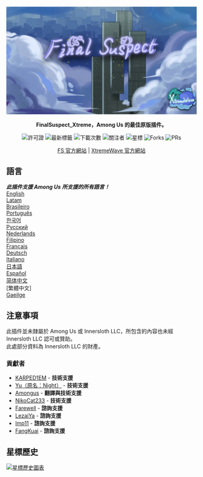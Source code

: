 <div align="center">

![FS-XW](Assets/LogoWithTeam.png)

**FinalSuspect_Xtreme，Among Us 的最佳原版插件。**

<img src="https://badgen.net/github/license/XtremeWave/FinalSuspect_Xtreme" alt="許可證">
<img src="https://badgen.net/github/tag/XtremeWave/FinalSuspect_Xtreme" alt="最新標籤">
<img src="https://badgen.net/github/assets-dl/XtremeWave/FinalSuspect_Xtreme" alt="下載次數">
<img src="https://badgen.net/github/watchers/XtremeWave/FinalSuspect_Xtreme" alt="關注者">
<img src="https://badgen.net/github/stars/XtremeWave/FinalSuspect_Xtreme" alt="星標">
<img src="https://badgen.net/github/forks/XtremeWave/FinalSuspect_Xtreme" alt="Forks">
<img src="https://badgen.net/github/prs/XtremeWave/FinalSuspect_Xtreme" alt="PRs">

[FS 官方網站](https://fsusx.top.cc) | [XtremeWave 官方網站](https://www.xtreme.net.cn)

</div>

## 語言
***此插件支援 Among Us 所支援的所有語言！***<br>
[English](README.md) <br>
[Latam](README_es_LA.md)<br>
[Brasileiro](README_pt_BR.md)<br>
[Português](README_pt.md)<br>
[한국어](README_ko.md)<br>
[Русский](README_ru.md)<br>
[Nederlands](README_nl.md)<br>
[Filipino](README_tl.md)<br>
[Français](README_fr.md)<br>
[Deutsch](README_de.md)<br>
[Italiano](README_it.md)<br>
[日本語](README_ja.md)<br>
[Español](README_es.md)<br>
[简体中文](README_zh.md)<br>
[繁體中文]<br>
[Gaeilge](README_ga.md)<br>

## 注意事項
此插件並未隸屬於 Among Us 或 Innersloth LLC，所包含的內容也未經 Innersloth LLC 認可或贊助。<br>
此處部分資料為 Innersloth LLC 的財產。

### 貢獻者
 - [KARPED1EM](https://github.com/KARPED1EM) - **技術支援**
 - [Yu（原名：Night）](https://github.com/Night-GUA) - **技術支援**
 - [Amongus](https://github.com/XiezibanWrite) - **翻譯與技術支援**
 - [NikoCat233](https://github.com/NikoCat233) - **技術支援**
 - [Farewell](https://github.com/ksduye) - **諮詢支援**
 - [LezaiYa](https://github.com/LezaiYa1) - **諮詢支援**
 - [Imp11](https://github.com/dabao40) - **諮詢支援**
 - [FangKuai](https://github.com/FangKuaiYa) - **諮詢支援**

## 星標歷史
[![星標歷史圖表](https://api.star-history.com/svg?repos=XtremeWave/FinalSuspect_Xtreme&type=Date)](https://star-history.com/#XtremeWave/FinalSuspect_Xtreme&Date)

